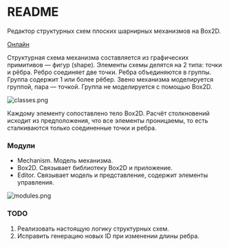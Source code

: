 # README #

Редактор структурных схем плоских шарнирных механизмов на Box2D.

[Онлайн](http://smg.bitbucket.org/mech)

Cтруктурная схема механизма составляется из графических примитивов — фигур (shape). Элементы схемы делятся на 2 типа: точки и рёбра. Ребро соединяет две точки. Ребра объединяются в группы. Группа содержит 1 или более рёбер. Звено механизма моделируется группой, пара — точкой. Группа не моделируется с помощью Box2D.

![classes.png](https://bitbucket.org/repo/joAL9G/images/2503942288-classes.png)

Каждому элементу сопоставлено тело Box2D. Расчёт столкновений исходит из предположения, что все элементы проницаемы, то есть сталкиваются только соединенные точки и ребра.

### Модули ###
* Mechanism. Модель механизма.
* Box2D. Связывает библиотеку Box2D и приложение.
* Editor. Связывает модель и представление, содержит элементы управления.

![modules.png](https://bitbucket.org/repo/joAL9G/images/3220281908-modules.png)

### TODO ###

1. Реализовать настоящую логику структурных схем.
1. Исправить генерацию новых ID при изменении длины ребра.